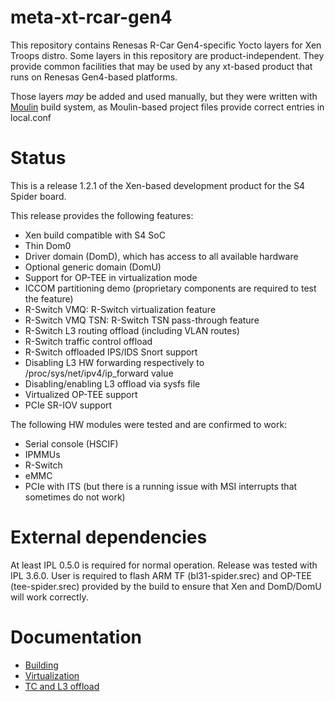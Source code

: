 # meta-xt-rcar-gen4 #

This repository contains Renesas R-Car Gen4-specific Yocto layers for
Xen Troops distro. Some layers in this repository are product-independent.
They provide common facilities that may be used by any xt-based product
that runs on Renesas Gen4-based platforms.

Those layers *may* be added and used manually, but they were written
with [Moulin](https://moulin.readthedocs.io/en/latest/) build system,
as Moulin-based project files provide correct entries in local.conf

# Status

This is a release 1.2.1 of the Xen-based development product for the
S4 Spider board.

This release provides the following features:

 - Xen build compatible with S4 SoC
 - Thin Dom0
 - Driver domain (DomD), which has access to all available hardware
 - Optional generic domain (DomU)
 - Support for OP-TEE in virtualization mode
 - ICCOM partitioning demo (proprietary components are required to
   test the feature)
 - R-Switch VMQ: R-Switch virtualization feature
 - R-Switch VMQ TSN: R-Switch TSN pass-through feature
 - R-Switch L3 routing offload (including VLAN routes)
 - R-Switch traffic control offload
 - R-Switch offloaded IPS/IDS Snort support
 - Disabling L3 HW forwarding respectively to /proc/sys/net/ipv4/ip_forward value
 - Disabling/enabling L3 offload via sysfs file
 - Virtualized OP-TEE support
 - PCIe SR-IOV support

The following HW modules were tested and are confirmed to work:

 - Serial console (HSCIF)
 - IPMMUs
 - R-Switch
 - eMMC
 - PCIe with ITS (but there is a running issue with MSI interrupts
   that sometimes do not work)

# External dependencies

At least IPL 0.5.0 is required for normal operation. Release was
tested with IPL 3.6.0. User is required to flash ARM TF
(bl31-spider.srec) and OP-TEE (tee-spider.srec) provided by the build
to ensure that Xen and DomD/DomU will work correctly.

# Documentation

- [Building][]
- [Virtualization][]
- [TC and L3 offload][]

[Building]: ./doc/building.md
[Virtualization]: ./doc/virtualization.md
[TC and L3 offload]: ./doc/tc-and-l3-offload.md
